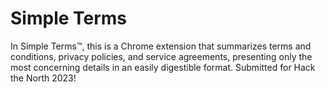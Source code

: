 # Simple Terms
 
In Simple Terms™, this is a Chrome extension that summarizes terms and conditions, privacy policies, and service agreements, presenting only the most concerning details in an easily digestible format. Submitted for Hack the North 2023!
